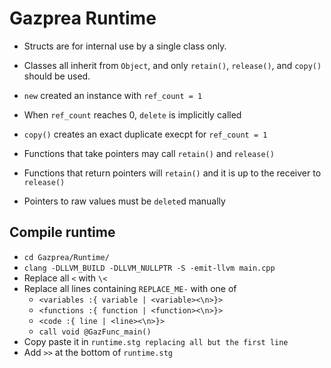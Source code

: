 # Gazprea Runtime

 - Structs are for internal use by a single class only.
 - Classes all inherit from `Object`, and only `retain()`, `release()`, and `copy()` should be used.
 - `new` created an instance with `ref_count = 1`
 - When `ref_count` reaches 0, `delete` is implicitly called
 - `copy()` creates an exact duplicate execpt for `ref_count = 1`

 - Functions that take pointers may call `retain()` and `release()`
 - Functions that return pointers will `retain()` and it is up to the receiver to `release()`

 - Pointers to raw values must be `delete`d manually

## Compile runtime

 - `cd Gazprea/Runtime/`
 - `clang -DLLVM_BUILD -DLLVM_NULLPTR -S -emit-llvm main.cpp`
 - Replace all `<` with `\<`
 - Replace all lines containing `REPLACE_ME-` with one of
   - `<variables :{ variable | <variable><\n>}>`
   - `<functions :{ function | <function><\n>}>`
   - `<code :{ line | <line><\n>}>`
   - `call void @GazFunc_main()`
 - Copy paste it in `runtime.stg replacing all but the first line`
 - Add `>>` at the bottom of `runtime.stg`
